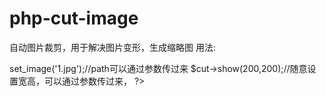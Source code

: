 php-cut-image
=============

自动图片裁剪，用于解决图片变形，生成缩略图
用法:
<?php
$cut = new ImageCut();
$cut->set_image('1.jpg');//path可以通过参数传过来
$cut->show(200,200);//随意设置宽高，可以通过参数传过来，
?>
